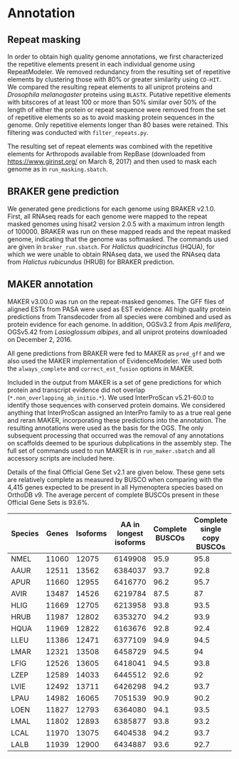 # Annotation

## Repeat masking

In order to obtain high quality genome annotations, we first characterized the repetitive elements present in each individual genome using RepeatModeler. We removed redundancy from the resulting set of repetitive elements by clustering those with 80% or greater similarity using `CD-HIT`. We compared the resulting repeat elements to all uniprot proteins and *Drosophila melanogaster* proteins using `BLASTX`. Putative repetitive elements with bitscores of at least 100 or more than 50% similar over 50% of the length of either the protein or repeat sequence were removed from the set of repetitive elements so as to avoid masking protein sequences in the genome. Only repetitive elements longer than 80 bases were retained. This filtering was conducted with `filter_repeats.py`.

The resulting set of repeat elements was combined with the repetitive elements for Arthropods available from RepBase (downloaded from https://www.girinst.org/ on March 8, 2017) and then used to mask each genome as in `run_masking.sbatch`.

## BRAKER gene prediction

We generated gene predictions for each genome using BRAKER v2.1.0. First, all RNAseq reads for each genome were mapped to the repeat masked genomes using hisat2 version 2.0.5 with a maximum intron length of 100000. BRAKER was run on these mapped reads and the repeat masked genome, indicating that the genome was softmasked. The commands used are given in `braker_run.sbatch`. For *Halictus quadricinctus* (HQUA), for which we were unable to obtain RNAseq data, we used the RNAseq data from *Halictus rubicundus* (HRUB) for BRAKER prediction.

## MAKER annotation

MAKER v3.00.0 was run on the repeat-masked genomes. The GFF files of aligned ESTs from PASA were used as EST evidence. All high quality protein predictions from Transdecoder from all species were combined and used as protein evidence for each genome. In addition, OGSv3.2 from *Apis mellifera*, OGSv5.42 from *Lasioglossum albipes*, and all uniprot proteins downloaded on December 2, 2016. 

All gene predictions from BRAKER were fed to MAKER as `pred_gff` and we also used the MAKER implementation of EvidenceModeler. We used both the `always_complete` and `correct_est_fusion` options in MAKER.

Included in the output from MAKER is a set of gene predictions for which protein and transcript evidence did not overlap (`*.non_overlapping_ab_initio.*`). We used InterProScan v5.21-60.0 to identify those sequences with conserved protein domains. We considered anything that InterProScan assigned an InterPro family to as a true real gene and reran MAKER, incorporating these predictions into the annotation. The resulting annotations were used as the basis for the OGS. The only subsequent processing that occurred was the removal of any annotations on scaffolds deemed to be spurious dubplications in the assembly step. The full set of commands used to run MAKER is in `run_maker.sbatch` and all accessory scripts are included here.

Details of the final Official Gene Set v2.1 are given below. These gene sets are relatively complete as measured by BUSCO when comparing with the 4,415 genes expected to be present in all Hymenoptera species based on OrthoDB v9. The average percent of complete BUSCOs present in these Official Gene Sets is 93.6%.

Species|Genes|Isoforms|AA in longest<br>isoforms|Complete<br>BUSCOs|Complete single copy BUSCOs|Complete duplicate BUSCOs|Fragmented BUSCOs|Missing BUSCOs
-------|-----|--------|----------------------|--------------|---------------|------------------|----------|-------|
NMEL|11060|12075|6149908|95.9|95.8|0.1|2.4|1.7
AAUR|12511|13562|6384037|93.7|92.8|0.9|3.6|2.7
APUR|11660|12955|6416770|96.2|95.7|0.5|2.1|1.7
AVIR|13487|14526|6219784|87.5|87|0.5|5.9|6.6
HLIG|11669|12705|6213958|93.8|93.5|0.3|3.1|3.1
HRUB|11987|12802|6353270|94.2|93.9|0.3|3|2.8
HQUA|11969|12822|6163676|92.8|92.4|0.4|4.2|3
LLEU|11386|12471|6377109|94.9|94.5|0.4|3.4|1.7
LMAR|12321|13508|6458729|94.5|94|0.5|3.2|2.3
LFIG|12526|13605|6418041|94.5|93.8|0.7|3.2|2.3
LZEP|12589|14033|6445512|92.6|92|0.6|4|3.4
LVIE|12492|13711|6426298|94.2|93.7|0.5|3.3|2.5
LPAU|14982|16065|7051539|90.9|90.2|0.7|5.9|3.2
LOEN|11827|12793|6364080|94.1|93.5|0.6|3.4|2.5
LMAL|11802|12893|6385877|93.8|93.2|0.6|3.1|3.1
LCAL|11970|13075|6404538|94.2|93.7|0.5|3.2|2.6
LALB|11939|12900|6434887|93.6|92.7|0.9|3.4|3
